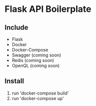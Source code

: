 # Flask API Boilerplate

## Include
- Flask
- Docker
- Docker-Compose
- Swagger (coming soon)
- Redis (coming soon)
- OpenQL (coming soon)

## Install
1. run 'docker-compose build'
1. run 'docker-compose up'
